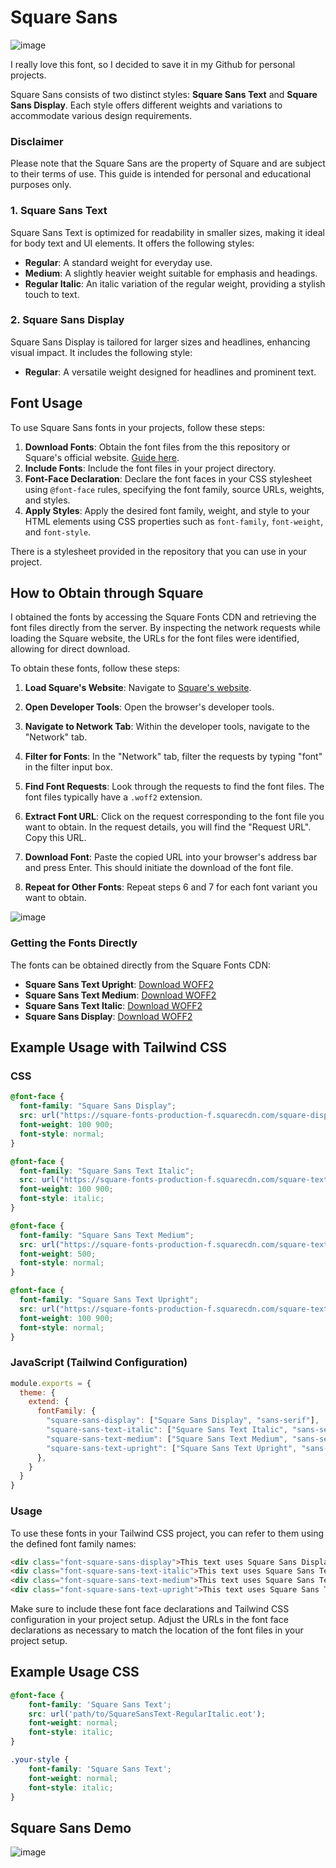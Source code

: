 # Square Sans

![image](https://github.com/aidrecabrera/square-sans/assets/61798731/63b6410a-c6f5-4398-aa7b-a6f305917d99)


I really love this font, so I decided to save it in my Github for personal projects. 

Square Sans consists of two distinct styles: **Square Sans Text** and **Square Sans Display**. Each style offers different weights and variations to accommodate various design requirements.

### Disclaimer

Please note that the Square Sans are the property of Square and are subject to their terms of use. This guide is intended for personal and educational purposes only.

### 1. Square Sans Text

Square Sans Text is optimized for readability in smaller sizes, making it ideal for body text and UI elements. It offers the following styles:

- **Regular**: A standard weight for everyday use.
- **Medium**: A slightly heavier weight suitable for emphasis and headings.
- **Regular Italic**: An italic variation of the regular weight, providing a stylish touch to text.

### 2. Square Sans Display

Square Sans Display is tailored for larger sizes and headlines, enhancing visual impact. It includes the following style:

- **Regular**: A versatile weight designed for headlines and prominent text.

## Font Usage

To use Square Sans fonts in your projects, follow these steps:

1. **Download Fonts**: Obtain the font files from the this repository or Square's official website. [Guide here](#How-to-Obtain-through-Square).
2. **Include Fonts**: Include the font files in your project directory.
3. **Font-Face Declaration**: Declare the font faces in your CSS stylesheet using `@font-face` rules, specifying the font family, source URLs, weights, and styles.
4. **Apply Styles**: Apply the desired font family, weight, and style to your HTML elements using CSS properties such as `font-family`, `font-weight`, and `font-style`.

There is a stylesheet provided in the repository that you can use in your project.

## How to Obtain through Square

I obtained the fonts by accessing the Square Fonts CDN and retrieving the font files directly from the server. By inspecting the network requests while loading the Square website, the URLs for the font files were identified, allowing for direct download.

To obtain these fonts, follow these steps:

1. **Load Square's Website**: Navigate to [Square's website](https://squareup.com/).
   
2. **Open Developer Tools**: Open the browser's developer tools.

3. **Navigate to Network Tab**: Within the developer tools, navigate to the "Network" tab.

4. **Filter for Fonts**: In the "Network" tab, filter the requests by typing "font" in the filter input box.

5. **Find Font Requests**: Look through the requests to find the font files. The font files typically have a `.woff2` extension.

6. **Extract Font URL**: Click on the request corresponding to the font file you want to obtain. In the request details, you will find the "Request URL". Copy this URL.

7. **Download Font**: Paste the copied URL into your browser's address bar and press Enter. This should initiate the download of the font file.

8. **Repeat for Other Fonts**: Repeat steps 6 and 7 for each font variant you want to obtain.

![image](https://github.com/aidrecabrera/square-sans/assets/61798731/e61ac3a0-32f0-4c89-b902-806b9b6d12d9)


### Getting the Fonts Directly
The fonts can be obtained directly from the Square Fonts CDN:

- **Square Sans Text Upright**: [Download WOFF2](https://square-fonts-production-f.squarecdn.com/square-text/SquareSansText-Upright-VF.woff2)
- **Square Sans Text Medium**: [Download WOFF2](https://square-fonts-production-f.squarecdn.com/square-text/SquareSansText-Medium.woff2)
- **Square Sans Text Italic**: [Download WOFF2](https://square-fonts-production-f.squarecdn.com/square-text/SquareSansText-Italic-VF.woff2)
- **Square Sans Display**: [Download WOFF2](https://square-fonts-production-f.squarecdn.com/square-display/SquareSansDisplay-VF.woff2)

## Example Usage with Tailwind CSS

### CSS

```css
@font-face {
  font-family: "Square Sans Display";
  src: url("https://square-fonts-production-f.squarecdn.com/square-display/SquareSansDisplay-VF.woff2") format("woff2");
  font-weight: 100 900;
  font-style: normal;
}

@font-face {
  font-family: "Square Sans Text Italic";
  src: url("https://square-fonts-production-f.squarecdn.com/square-text/SquareSansText-Italic-VF.woff2") format("woff2");
  font-weight: 100 900;
  font-style: italic;
}

@font-face {
  font-family: "Square Sans Text Medium";
  src: url("https://square-fonts-production-f.squarecdn.com/square-text/SquareSansText-Medium.woff2") format("woff2");
  font-weight: 500;
  font-style: normal;
}

@font-face {
  font-family: "Square Sans Text Upright";
  src: url("https://square-fonts-production-f.squarecdn.com/square-text/SquareSansText-Upright-VF.woff2") format("woff2");
  font-weight: 100 900;
  font-style: normal;
}
```

### JavaScript (Tailwind Configuration)

```js
module.exports = {
  theme: {
    extend: {
      fontFamily: {
        "square-sans-display": ["Square Sans Display", "sans-serif"],
        "square-sans-text-italic": ["Square Sans Text Italic", "sans-serif"],
        "square-sans-text-medium": ["Square Sans Text Medium", "sans-serif"],
        "square-sans-text-upright": ["Square Sans Text Upright", "sans-serif"],
      },
    }
  }
}
```

### Usage

To use these fonts in your Tailwind CSS project, you can refer to them using the defined font family names:

```html
<div class="font-square-sans-display">This text uses Square Sans Display font.</div>
<div class="font-square-sans-text-italic">This text uses Square Sans Text Italic font.</div>
<div class="font-square-sans-text-medium">This text uses Square Sans Text Medium font.</div>
<div class="font-square-sans-text-upright">This text uses Square Sans Text Upright font.</div>
```

Make sure to include these font face declarations and Tailwind CSS configuration in your project setup. Adjust the URLs in the font face declarations as necessary to match the location of the font files in your project setup.

## Example Usage CSS

```css
@font-face {
    font-family: 'Square Sans Text';
    src: url('path/to/SquareSansText-RegularItalic.eot');
    font-weight: normal;
    font-style: italic;
}

.your-style {
    font-family: 'Square Sans Text';
    font-weight: normal;
    font-style: italic;
}
```

## Square Sans Demo

![image](https://github.com/aidrecabrera/square-sans/assets/61798731/dd293d1f-9266-4509-a5c9-5a0f53d6bb8b)
